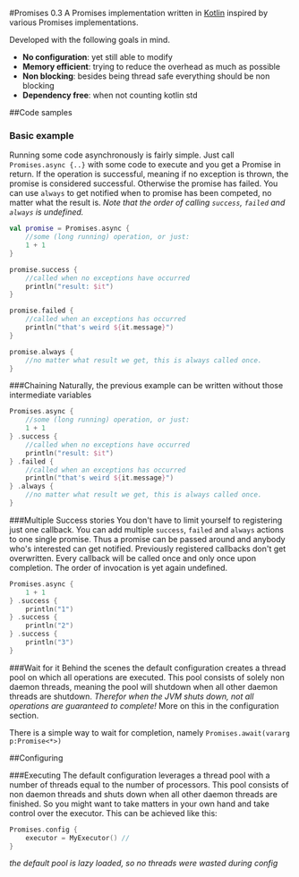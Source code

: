 #Promises 0.3
A Promises implementation written in [Kotlin](http://kotlinlang.org) inspired by various Promises implementations.

Developed with the following goals in mind.

* **No configuration**: yet still able to modify 
* **Memory efficient**: trying to reduce the overhead as much as possible
* **Non blocking**: besides being thread safe everything should be non blocking
* **Dependency free**: when not counting kotlin std 


##Code samples

### Basic example
Running some code asynchronously is fairly simple. Just call `Promises.async {..}` with some code to execute and you get a Promise in return. 
If the operation is successful, meaning if no exception is thrown, the promise is considered successful. Otherwise the promise has failed. You can use `always` to get notified when to promise has been competed, no matter what the result is.
*Note that the order of calling `success`, `failed` and `always` is undefined.*

```kotlin
val promise = Promises.async {
	//some (long running) operation, or just:
	1 + 1
}

promise.success {
	//called when no exceptions have occurred
	println("result: $it")	
}

promise.failed {
	//called when an exceptions has occurred
	println("that's weird ${it.message}") 
}

promise.always {
	//no matter what result we get, this is always called once.
}
```

###Chaining
Naturally, the previous example can be written without those intermediate variables

```kotlin
Promises.async {
	//some (long running) operation, or just:
	1 + 1
} .success {
	//called when no exceptions have occurred
	println("result: $it")	
} .failed {
	//called when an exceptions has occurred
	println("that's weird ${it.message}") 
} .always {
	//no matter what result we get, this is always called once.
}
```


###Multiple Success stories
You don't have to limit yourself to registering just one callback. You can add multiple `success`, `failed` and `always` actions to one single promise. Thus a promise can be passed around and anybody who's interested can get notified. Previously registered callbacks don't get overwritten. Every callback will be called once and only once upon completion. The order of invocation is yet again undefined.

```kotlin
Promises.async {
	1 + 1
} .success {
	println("1")	
} .success {
	println("2")	
} .success {
	println("3")	
}
```

###Wait for it
Behind the scenes the default configuration creates a thread pool on which all operations are executed. This pool consists of solely non daemon threads, meaning the pool will shutdown when all other daemon threads are shutdown. *Therefor when the JVM shuts down, not all operations are guaranteed to complete!* More on this in the configuration section. 

There is a simple way to wait for completion, namely `Promises.await(vararg p:Promise<*>)`

##Configuring


###Executing
The default configuration leverages a thread pool with a number of threads equal to the number of processors. This pool consists of non daemon threads and shuts down when all other daemon threads are finished. So you might want to take matters in your own hand and take control over the executor. This can be achieved like this:
```kotlin
Promises.config {
	executor = MyExecutor() // 
}
```
*the default pool is lazy loaded, so no threads were wasted during config*





